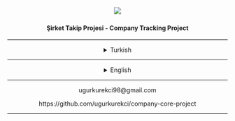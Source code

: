 <div  align="center">
<div  align="center">
  <img src="https://i.hizliresim.com/84t7d21.png" width="200 height="200/>
  <h4>Şirket Takip Projesi  - Company Tracking Project</h4>
 </div>
  <hr>
  <details>
  <summary>Turkish</summary>
  
  <h3>Proje Hakkında</h3>
  
<img src="https://raw.githubusercontent.com/devicons/devicon/master/icons/csharp/csharp-original.svg" alt="csharp" width="90" height="90"/> 
<img src="https://raw.githubusercontent.com/devicons/devicon/master/icons/dot-net/dot-net-original-wordmark.svg" alt="dotnet" width="90" height="90"/>
<img src="https://i.hizliresim.com/362g1kv.png" width="90" height="90" /><br/><br/><br/>

 <p>Proje katmanlı mimari ile inşa edilmiştir. SOLID yazılım geliştirme ilkelerine uygun olarak geliştirilmiştir.</p>
    <p>Veritabanı tabloları ilişkilendirilmiştir.</p><br/>
    
    Bu proje bir şirketin ihtiyaçlarını karşılamak için hazırlanmıştır. 
    Detaya girecek olursak projemiz; bir şirket satış-satın alma içeriğinin kaydını tutar,
    Şirkette çalışan kişilerin kayıt altına alındığı bir projedir. 
    Bu proje daha da geliştirilebilir. Ön çalışma bu şekilde yapılmıştır.
    Veritabanına entegre bir takip projesidir.
    
   
    
  <h2>Katmanlar</h2>
<details>
  <summary>Aç/Kapat</summary>
  
   <h3>Entities</h3>
  <p>Veritabanı tabloları için oluşturulan Varlık Katmanı.Veritabanındaki tablodaki içerik ile Entities katmanındaki bir sınıfın içeriği kesinlikle aynı olmalıdır.</p>
 
  
  
   <h3>DataAccess</h3>
  <p>Veri tabanı bağlantı kodlarının bulunduğu katman.</p>
 
  
  <h3>Core</h3>
  <p>Projeden bağımsız çeşitli parçacıklar içeren çekirdek katman. Bu katman hiç bir kütüphaneye bağlılık sağlayamaz. Bütün projelerde kullanılan içerikler burada yer alır.</p>
 
  
  <h3>Business</h3>
  <p>Gelen bilgileri gerekli koşullara göre işlemek veya kontrol etmek için oluşturulan İş Katmanı.</p>
 
  
  <h3>WebAPI</h3>
  <p>Projemizi internet ortamına açan api katmanı.</p>
 
  
  <h3> WinForms</h3>
  <p>Görsel olarak kullanıcıya sunulan bölüm</p>

  
</details>
  </details>
  
  
  
  <hr/>
  
  <details>
  <summary>English</summary>
  
  <h3>About the project</h3>
  
<img src="https://raw.githubusercontent.com/devicons/devicon/master/icons/csharp/csharp-original.svg" alt="csharp" width="90" height="90"/> 
<img src="https://raw.githubusercontent.com/devicons/devicon/master/icons/dot-net/dot-net-original-wordmark.svg" alt="dotnet" width="90" height="90"/>
<img src="https://i.hizliresim.com/362g1kv.png" width="90" height="90" /><br/><br/><br/>

  <p>The project was built with a layered architecture. It was developed in accordance with SOLID software development principles.</p>
    
    This project has been prepared to meet the needs of a company. If we go into detail, our project; 
    a company keeps a record of the sales-buying content,
    It is a project that records the people working in the company. This project can be further elaborated. 
    This is how the preliminary work was done.
    It is a database integrated tracking project.
    
    
    
  <h2>Layers</h2>
<details>
  <summary>Open/Close</summary>
  
  <h3>Entities</h3>
  <p>Entity Layer created for database tables. The content in the table in the database and the content of a class in the Entities layer must be exactly the same.</p>
 
  <h3>DataAccess</h3>
  <p>Layer with database connection codes.</p>
 
  
  <h3>Core</h3>
  <p>Core layer containing various project-independent particles. This layer cannot depend on any library. The contents used in all projects are included here.</p>
 
  
  <h3>Business</h3>
  <p>Business Layer created to process or control incoming information according to required conditions.</p>
 
  
  <h3>WebAPI</h3>
  <p>API layer that opens our project to the internet.</p>
 
 <h3> WinForms</h3>
  <p>Visually presented to the user</p> 
  
</details>
  </details>
 <hr/>
  <p>ugurkurekci98@gmail.com</p>
  https://github.com/ugurkurekci/company-core-project
</div>
<hr/>

 
